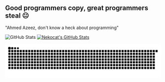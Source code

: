 ## Good programmers copy, great programmers steal 😐
"Ahmed Azeez, don't know a heck about programming"

![GitHub Stats](https://github-readme-stats.vercel.app/api?username=mscaz&show_icons=true&theme=tokyonight) [![Nekocat's GitHub Stats](https://github-readme-stats.vercel.app/api?username=mscaz&show_icons=true&theme=dark&hide_border=true)](https://github.com/anuraghazra/github-readme-stats)

![Snake animation](https://raw.githubusercontent.com/mscaz/mscaz/output/github-snake.svg)


